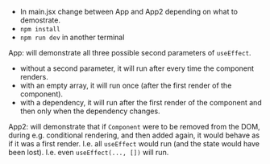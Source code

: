 - In main.jsx change between App and App2 depending on what to demostrate.
- ``npm install``
- ``npm run dev`` in another terminal

App: will demonstrate all three possible second parameters of `useEffect`.
- without a second parameter, it will run after every time the component renders. 
- with an empty array, it will run once (after the first render of the component).
- with a dependency, it will run after the first render of the component and then only when the dependency changes. 

App2: will demonstrate that if `Component` were to be removed from the DOM, during e.g. conditional rendering, and then added again, it would behave as if it was a first render. I.e. all ``useEffect`` would run (and the state would have been lost). I.e. even `useEffect(..., [])` will run. 